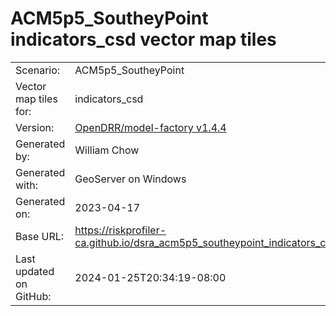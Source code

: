 # ACM5p5_SoutheyPoint indicators_csd vector map tiles

|    			|			|
| --------------------- | --------------------- |
| Scenario:		| ACM5p5_SoutheyPoint		|
| Vector map tiles for:	| indicators_csd		|
| Version:		| [OpenDRR/model-factory v1.4.4](https://github.com/OpenDRR/model-factory/releases/tag/v1.4.4)	|
| Generated by:		| William Chow	|
| Generated with:	| GeoServer on Windows	|
| Generated on:		| 2023-04-17	|
| Base URL:		| <https://riskprofiler-ca.github.io/dsra_acm5p5_southeypoint_indicators_csd/> |
| Last updated on GitHub: | 2024-01-25T20:34:19-08:00 |
